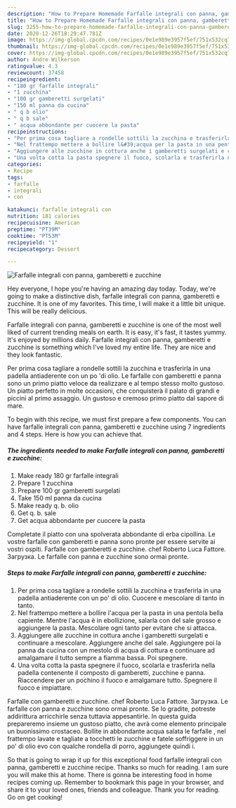 ```yaml
---
description: "How to Prepare Homemade Farfalle integrali con panna, gamberetti e zucchine"
title: "How to Prepare Homemade Farfalle integrali con panna, gamberetti e zucchine"
slug: 3255-how-to-prepare-homemade-farfalle-integrali-con-panna-gamberetti-e-zucchine
date: 2020-12-26T18:29:47.781Z
image: https://img-global.cpcdn.com/recipes/0e1e989e3957f5ef/751x532cq70/farfalle-integrali-con-panna-gamberetti-e-zucchine-recipe-main-photo.jpg
thumbnail: https://img-global.cpcdn.com/recipes/0e1e989e3957f5ef/751x532cq70/farfalle-integrali-con-panna-gamberetti-e-zucchine-recipe-main-photo.jpg
cover: https://img-global.cpcdn.com/recipes/0e1e989e3957f5ef/751x532cq70/farfalle-integrali-con-panna-gamberetti-e-zucchine-recipe-main-photo.jpg
author: Andre Wilkerson
ratingvalue: 4.3
reviewcount: 37458
recipeingredient:
- "180 gr farfalle integrali"
- "1 zucchina"
- "100 gr gamberetti surgelati"
- "150 ml panna da cucina"
- " q b olio"
- " q b sale"
- " acqua abbondante per cuocere la pasta"
recipeinstructions:
- "Per prima cosa tagliare a rondelle sottili la zucchina e trasferirla in una padella antiaderente con un po&#39; di olio. Cuocere e mescolare di tanto in tanto."
- "Nel frattempo mettere a bollire l&#39;acqua per la pasta in una pentola bella capiente. Mentre l&#39;acqua è in ebollizione, salarla con del sale grosso e aggiungere la pasta. Mescolare ogni tanto per evitare che si attacca."
- "Aggiungere alle zucchine in cottura anche i gamberetti surgelati e continuare a mescolare. Aggiungere anche del sale. Aggiungere poi la panna da cucina con un mestolo di acqua di cottura e continuare ad amalgamare il tutto sempre a fiamma bassa. Poi spegnere."
- "Una volta cotta la pasta spegnere il fuoco, scolarla e trasferirla nella padella contenente il composto di gamberetti, zucchine e panna. Riaccendere per un pochino il fuoco e amalgamare tutto. Spegnere il fuoco e impiattare."
categories:
- Recipe
tags:
- farfalle
- integrali
- con

katakunci: farfalle integrali con 
nutrition: 181 calories
recipecuisine: American
preptime: "PT39M"
cooktime: "PT53M"
recipeyield: "1"
recipecategory: Dessert

---
```



![Farfalle integrali con panna, gamberetti e zucchine](https://img-global.cpcdn.com/recipes/0e1e989e3957f5ef/751x532cq70/farfalle-integrali-con-panna-gamberetti-e-zucchine-recipe-main-photo.jpg)

Hey everyone, I hope you're having an amazing day today. Today, we're going to make a distinctive dish, farfalle integrali con panna, gamberetti e zucchine. It is one of my favorites. This time, I will make it a little bit unique. This will be really delicious.

Farfalle integrali con panna, gamberetti e zucchine is one of the most well liked of current trending meals on earth. It is easy, it's fast, it tastes yummy. It's enjoyed by millions daily. Farfalle integrali con panna, gamberetti e zucchine is something which I've loved my entire life. They are nice and they look fantastic.

Per prima cosa tagliare a rondelle sottili la zucchina e trasferirla in una padella antiaderente con un po &#39;di olio. Le farfalle con gamberetti e panna sono un primo piatto veloce da realizzare e al tempo stesso molto gustoso. Un piatto perfetto in molte occasioni, che conquisterà il palato di grandi e piccini al primo assaggio. Un gustoso e cremoso primo piatto dal sapore di mare.


To begin with this recipe, we must first prepare a few components. You can have farfalle integrali con panna, gamberetti e zucchine using 7 ingredients and 4 steps. Here is how you can achieve that.

<!--inarticleads1-->

##### The ingredients needed to make Farfalle integrali con panna, gamberetti e zucchine:

1. Make ready 180 gr farfalle integrali
1. Prepare 1 zucchina
1. Prepare 100 gr gamberetti surgelati
1. Take 150 ml panna da cucina
1. Make ready  q. b. olio
1. Get  q. b. sale
1. Get  acqua abbondante per cuocere la pasta


Completate il piatto con una spolverata abbondante di erba cipollina. Le vostre farfalle con gamberetti e panna sono pronte per essere servite ai vostri ospiti. Farfalle con gamberetti e zucchine. chef Roberto Luca Fattore. Загрузка. Le farfalle con panna e zucchine sono ormai pronte. 

<!--inarticleads2-->

##### Steps to make Farfalle integrali con panna, gamberetti e zucchine:

1. Per prima cosa tagliare a rondelle sottili la zucchina e trasferirla in una padella antiaderente con un po&#39; di olio. Cuocere e mescolare di tanto in tanto.
1. Nel frattempo mettere a bollire l&#39;acqua per la pasta in una pentola bella capiente. Mentre l&#39;acqua è in ebollizione, salarla con del sale grosso e aggiungere la pasta. Mescolare ogni tanto per evitare che si attacca.
1. Aggiungere alle zucchine in cottura anche i gamberetti surgelati e continuare a mescolare. Aggiungere anche del sale. Aggiungere poi la panna da cucina con un mestolo di acqua di cottura e continuare ad amalgamare il tutto sempre a fiamma bassa. Poi spegnere.
1. Una volta cotta la pasta spegnere il fuoco, scolarla e trasferirla nella padella contenente il composto di gamberetti, zucchine e panna. Riaccendere per un pochino il fuoco e amalgamare tutto. Spegnere il fuoco e impiattare.


Farfalle con gamberetti e zucchine. chef Roberto Luca Fattore. Загрузка. Le farfalle con panna e zucchine sono ormai pronte. Se lo gradite, potreste addirittura arricchirle senza tuttavia appesantirle. In questa guida prepareremo insieme un gustoso piatto, che avrà come elemento principale un buonissimo crostaceo. Bollite in abbondante acqua salata le farfalle , nel frattempo lavate e tagliate a tocchetti le zucchine e fatele soffriggere in un po&#39; di olio evo con qualche rondella di porro, aggiungete quindi i. 

So that is going to wrap it up for this exceptional food farfalle integrali con panna, gamberetti e zucchine recipe. Thanks so much for reading. I am sure you will make this at home. There is gonna be interesting food in home recipes coming up. Remember to bookmark this page in your browser, and share it to your loved ones, friends and colleague. Thank you for reading. Go on get cooking!
